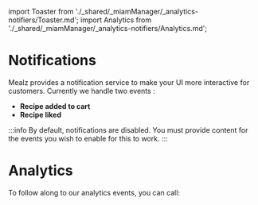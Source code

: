 import Toaster from './_shared/_miamManager/_analytics-notifiers/Toaster.md';
import Analytics from './_shared/_miamManager/_analytics-notifiers/Analytics.md';

# Notifications

Mealz provides a notification service to make your UI more interactive for customers.
Currently we handle two events :

- **Recipe added to cart**
- **Recipe liked**

<Toaster />

:::info
By default, notifications are disabled.
You must provide content for the events you wish to enable for this to work.
:::

# Analytics

To follow along to our analytics events, you can call:
<Analytics />